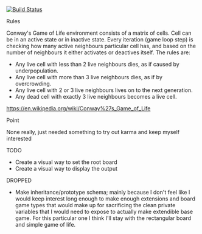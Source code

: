 [![Build Status](https://travis-ci.org/SNikon/GameOfLife.svg?branch=master)](https://travis-ci.org/SNikon/GameOfLife)

Rules

Conway's Game of Life environment consists of a matrix of cells. Cell can be in an active state or in inactive state. Every iteration (game loop step) is checking how many active neighbours particular cell has, and based on the number of neighbours it either activates or deactives itself. The rules are:

- Any live cell with less than 2 live neighbours dies, as if caused by underpopulation.
- Any live cell with more than 3 live neighbours dies, as if by overcrowding.
- Any live cell with 2 or 3 live neighbours lives on to the next generation.
- Any dead cell with exactly 3 live neighbours becomes a live cell.

https://en.wikipedia.org/wiki/Conway%27s_Game_of_Life

Point

None really, just needed something to try out karma and keep myself interested

TODO

 - Create a visual way to set the root board
 - Create a visual way to display the output

DROPPED
  - Make inheritance/prototype schema; mainly because I don't feel like I would keep interest long enough
    to make enough extensions and board game types that would make up for sacrificing the clean private variables that
    I would need to expose to actually make extendible base game. For this particular one I think I'll stay with the
    rectangular board and simple game of life.